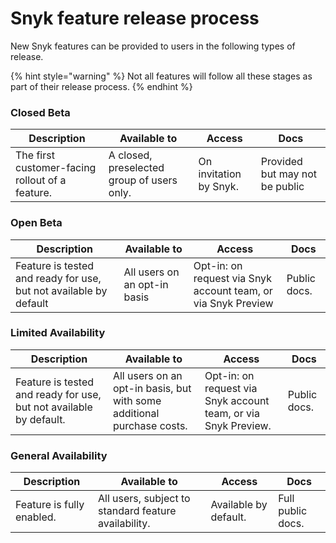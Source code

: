 # Snyk feature release process

New Snyk features can be provided to users in the following types of release.

{% hint style="warning" %}
Not all features will follow all these stages as part of their release process.
{% endhint %}

### Closed Beta

| Description                                     | Available to                               | Access                 | Docs                           |
| ----------------------------------------------- | ------------------------------------------ | ---------------------- | ------------------------------ |
| The first customer-facing rollout of a feature. | A closed, preselected group of users only. | On invitation by Snyk. | Provided but may not be public |

### Open Beta

| Description                                                       | Available to                 | Access                                                        | Docs         |
| ----------------------------------------------------------------- | ---------------------------- | ------------------------------------------------------------- | ------------ |
| Feature is tested and ready for use, but not available by default | All users on an opt-in basis | Opt-in: on request via Snyk account team, or via Snyk Preview | Public docs. |

### Limited Availability

| Description                                                        | Available to                                                           | Access                                                         | Docs         |
| ------------------------------------------------------------------ | ---------------------------------------------------------------------- | -------------------------------------------------------------- | ------------ |
| Feature is tested and ready for use, but not available by default. | All users on an opt-in basis, but with some additional purchase costs. | Opt-in: on request via Snyk account team, or via Snyk Preview. | Public docs. |

### General Availability

| Description               | Available to                                         | Access                | Docs              |
| ------------------------- | ---------------------------------------------------- | --------------------- | ----------------- |
| Feature is fully enabled. | All users, subject to standard feature availability. | Available by default. | Full public docs. |
